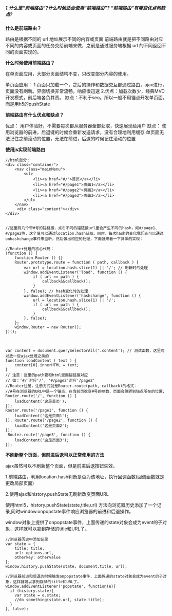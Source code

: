 ##### 1.什么是“前端路由”?什么时候适合使用“前端路由”? “前端路由”有哪些优点和缺点?

**什么是前端路由？**

路由是根据不同的 url 地址展示不同的内容或页面
前端路由就是把不同路由对应不同的内容或页面的任务交给前端来做，之前是通过服务端根据 url 的不同返回不同的页面实现的。

**什么时候使用前端路由？**

在单页面应用，大部分页面结构不变，只改变部分内容的使用。

单页面应用：
1.页面只加载一个，之后的操作和数据交互都通过路由，ajax进行，页面没有刷新。界面切换非常流畅，响应很迅速
2.优点：加载次数少，经典MVC开发模式，前后端各负其责。
  缺点：不利于seo。所以一般不用锚点开发单页面，而是用h5的pushState

**前端路由有什么优点和缺点？**

优点：
用户体验好，不需要每次都从服务器全部获取，快速展现给用户
缺点：
使用浏览器的前进，后退键的时候会重新发送请求，没有合理地利用缓存
单页面无法记住之前滚动的位置，无法在前进，后退的时候记住滚动的位置

**使用js实现前端路由**

```
//html部分：
<div class="container">
    <nav class="mainMenu">
        <ul>
            <li><a href="#/">首页</a></li>
            <li><a href="#/page1">页面1</a></li>
            <li><a href="#/page2">页面2</a></li>
            <li><a href="#/page3">页面3</a></li>
        </ul>
    </nav>
     <div class="content"></div>
</div>  


//这里有几个带#号的锚链接，点击不同的锚链接url里会产生不同的hash，如#/page1、#/page2等，这个值可以通过location.hash获取。同时，每次hash的变化我们还可以通过onhashchange事件来监听，然后做出相应的处理，下面就来看一下具体的实现：

//Router处理的核心代码：
(function () {
    function Router () {}
    Router.prototype.route = function ( path, callback ) {
        var url = location.hash.slice(1) || '/'; // 刷新时的处理  
        window.addEventListener('load', function () {
            if ( url == path ) {    
                callback&&callback();
            }
        }, false); // hash变化时的处理
        window.addEventListener('hashchange', function () {
            url = location.hash.slice(1) || '/';
            if ( url == path ) {
                callback&&callback();
            }
        }, false);
    };
    window.Router = new Router();
})();    



var content = document.querySelectorAll('.content'); // 测试函数，这里可以放一些ajax处理之类的
function loadContent ( text ) {
    content[0].innerHTML = text;
}
// 注意：这里的path要和html里面锚链接对应
// 如：‘#/’对应‘/’, '#/page2'对应'/page2'
//Router注册，注册方式就是Router.route(path, callback)的格式：
//#号在浏览器的URL中是一个锚点，在当前页改变#号的参数，页面会跳转到锚点所在的位置，
Router.route('/', function () {
    loadContent('这是首页');
});
Router.route('/page1', function () {
    loadContent('这是页面1');
}); Router.route('/page2', function () {
    loadContent('这是页面2');
});
 Router.route('/page3', function () {
    loadContent('这是页面3');
});
```

**不刷新整个页面，但前进后退可以正常使用的方法**

ajax虽然可以不刷新整个页面，但是前进后退按钮失效。

1.前端路由，利用location.hash判断是否为该地址，执行回调函数(回调函数就是更改局部页面)

2.使用ajax和history.pushState无刷新改变页面URL

使用html5，history.pushState(state,title,url) 方法向浏览器历史添加了一个记录,同时window.onpopstate事件响应浏览器的前进和后退操作。


window对象上提供了onpopstate事件，上面传递的state对象会成为event的子对象，这样就可以拿到存储的title和URL了。

```
//浏览器历史中添加记录
var state = {
    title: title,
    url: options.url,
    otherkey: othervalue
};
window.history.pushState(state, document.title, url);

//浏览器前进和后退的时候触发onpopstate事件，上面传递的state对象会成为event的子对象，这样就可以拿到存储的title和URL了。
window.addEventListener('popstate', function(e){
  if (history.state){
    var state = e.state;
    //do something(state.url, state.title);
  }
}, false);
```
